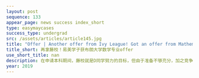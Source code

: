 ```yaml
---
layout: post
sequence: 133
appear_page: news success index_short
type: easymaycases
success_type: undergrad
src: /assets/articles/article145.jpg
title: "Offer | Another offer from Ivy League! Got an offer from Mathematics major at Brown University"
title_short: 再拿藤校！易美学子获布朗大学数学专业offer
use_short_title: nan
description: 在申请本科期间，藤校就是D同学努力的目标，但由于准备不够充分，加之竞争太激烈，D同学毫无意外地拿到了拒信。“本来我想就认命了，因为录的院校也不是太差。但入学后我发现，一堂课几百个人，教授真的没办法认识每一位同学。我想要去一所学术氛围更好的学校，教授可以truly care about every single student（真切地关心每一位学生）” 念了一个学期的D同学如是说道。
year: 2019
---
```


